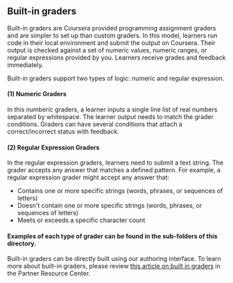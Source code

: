 ## Built-in graders

Built-in graders are Coursera provided programming assignment graders and are simpler to set up than custom graders. In this model, learners run code in their local environment and submit the output on Coursera. Their output is checked against a set of numeric values, numeric ranges, or regular expressions provided by you. Learners receive grades and feedback immediately.

Built-in graders support two types of logic: numeric and regular expression.

#### (1) Numeric Graders

In this numberic graders, a learner inputs a single line list of real numbers separated by whitespace. The learner output needs to match the grader conditions. Graders can have several conditions that attach a correct/incorrect status with feedback. 

#### (2) Regular Expression Graders

In the regular expression graders, learners need to submit a text string. The grader accepts any answer that matches a defined pattern. For example, a regular expression grader might accept any answer that:

- Contains one or more specific strings (words, phrases, or sequences of letters)
- Doesn't contain one or more specific strings (words, phrases, or sequences of letters)
- Meets or exceeds a specific character count

#### Examples of each type of grader can be found in the sub-folders of this directory.

Built-in graders can be directly built using our authoring interface. To learn more about built-in graders, please review [this article on built in graders](https://partner.coursera.help/hc/articles/205314475) in the Partner Resource Center.
